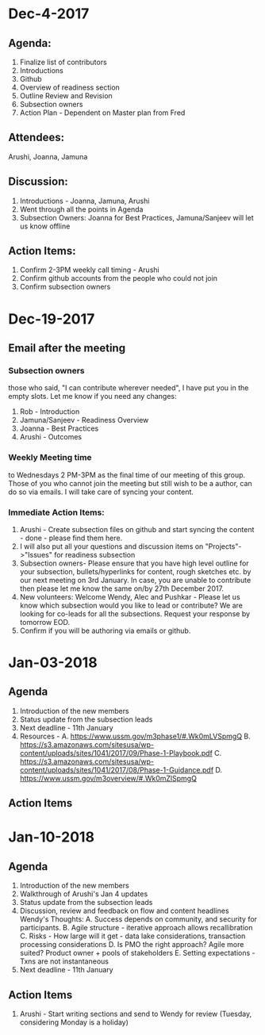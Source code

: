 # Dec-4-2017
 
 ## Agenda:
 1. Finalize list of contributors
 2. Introductions
 3. Github
 4. Overview of readiness section
 5. Outline Review and Revision
 6. Subsection owners
 7. Action Plan - Dependent on Master plan from Fred
 
 ## Attendees:
 Arushi, Joanna, Jamuna
 
 ## Discussion:
 1. Introductions - Joanna, Jamuna, Arushi
 2. Went through all the points in Agenda
 3. Subsection Owners: Joanna for Best Practices, Jamuna/Sanjeev will let us know offline
 
 ## Action Items:
 1. Confirm 2-3PM weekly call timing - Arushi
 2. Confirm github accounts from the people who could not join
 3. Confirm subsection owners

# Dec-19-2017

## Email after the meeting
### Subsection owners 
those who said, "I can contribute wherever needed", I have put you in the empty slots. Let me know if you need any changes:
1. Rob - Introduction
2. Jamuna/Sanjeev - Readiness Overview
3. Joanna - Best Practices
4. Arushi - Outcomes

### Weekly Meeting time 
to Wednesdays 2 PM-3PM as the final time of our meeting of this group. Those of you who cannot join the meeting but still wish to be a author, can do so via emails. I will take care of syncing your content.
 
### Immediate Action Items:
1. Arushi - Create subsection files on github and start syncing the content - done - please find them here. 
2. I will also put all your questions and discussion items on "Projects"->"Issues" for readiness subsection
3. Subsection owners- Please ensure that you have high level outline for your subsection, bullets/hyperlinks for content, rough sketches etc. by our next meeting on 3rd  January. In case, you are unable to contribute then please let me know the same on/by 27th December 2017.
4. New volunteers: Welcome Wendy, Alec and Pushkar - Please let us know which subsection would you like to lead or contribute? We are looking for co-leads for all the subsections. Request your response by tomorrow EOD.
5. Confirm if you will be authoring via emails or github.
 
# Jan-03-2018

## Agenda
1. Introduction of the new members
2. Status update from the subsection leads
3. Next deadline - 11th January
4. Resources - 
   A. https://www.ussm.gov/m3phase1/#.Wk0mLVSpmgQ
   B. https://s3.amazonaws.com/sitesusa/wp-content/uploads/sites/1041/2017/09/Phase-1-Playbook.pdf
   C. https://s3.amazonaws.com/sitesusa/wp-content/uploads/sites/1041/2017/08/Phase-1-Guidance.pdf
   D. https://www.ussm.gov/m3overview/#.Wk0mZlSpmgQ

## Action Items

# Jan-10-2018

## Agenda
1. Introduction of the new members
2. Walkthrough of Arushi's Jan 4 updates
3. Status update from the subsection leads
4. Discussion, review and feedback on flow and content headlines
   Wendy's Thoughts:
     A. Success depends on community, and security for participants.
     B. Agile structure - iterative approach allows recallibration
     C. Risks - How large will it get - data lake considerations, transaction processing considerations
     D. Is PMO the right approach? Agile more suited? Product owner + pools of stakeholders
     E. Setting expectations - Txns are not instantaneous
3. Next deadline - 11th January

## Action Items
1. Arushi - Start writing sections and send to Wendy for review (Tuesday, considering Monday is a holiday)




